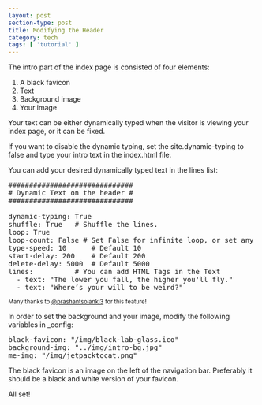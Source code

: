 ```yaml
---
layout: post
section-type: post
title: Modifying the Header
category: tech
tags: [ 'tutorial' ]
---
```


The intro part of the index page is consisted of four elements:

<ol>
  <li>A black favicon</li>
  <li>Text</li>
  <li>Background image</li>
  <li>Your image</li>
</ol>

Your text can be either dynamically typed when the visitor is viewing your index page, or it can be fixed.

If you want to disable the dynamic typing, set the site.dynamic-typing to false and type your intro text in the index.html file.

You can add your desired dynamically typed text in the lines list:

<pre style="text-align: left">
##############################
# Dynamic Text on the header #
##############################

dynamic-typing: True
shuffle: True	# Shuffle the lines.
loop: True
loop-count:	False # Set False for infinite loop, or set any number for finite loop.
type-speed:	10		# Default 10
start-delay: 200	# Default 200
delete-delay: 5000	# Default 5000
lines:			# You can add HTML Tags in the Text
  - text: "The lower you fall, the higher you'll fly."
  - text: "Where’s your will to be weird?"
</pre>

<small>Many thanks to <a href="https://github.com/prashantsolanki3" target="blank">@prashantsolanki3</a> for this feature!</small>

In order to set the background and your image, modify the following variables in \_config:

<pre style="text-align: left">
black-favicon: "/img/black-lab-glass.ico"
background-img: "../img/intro-bg.jpg"
me-img: "/img/jetpacktocat.png"
</pre>

The black favicon is an image on the left of the navigation bar.
Preferably it should be a black and white version of your favicon.

All set!
